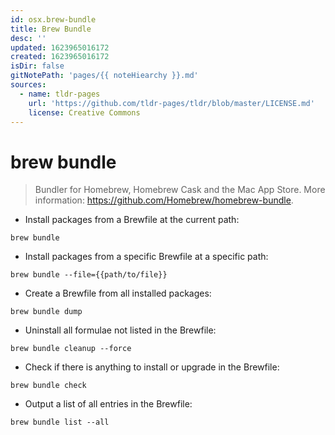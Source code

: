 ```yaml
---
id: osx.brew-bundle
title: Brew Bundle
desc: ''
updated: 1623965016172
created: 1623965016172
isDir: false
gitNotePath: 'pages/{{ noteHiearchy }}.md'
sources:
  - name: tldr-pages
    url: 'https://github.com/tldr-pages/tldr/blob/master/LICENSE.md'
    license: Creative Commons
---
```

# brew bundle

> Bundler for Homebrew, Homebrew Cask and the Mac App Store.
> More information: <https://github.com/Homebrew/homebrew-bundle>.

- Install packages from a Brewfile at the current path:

`brew bundle`

- Install packages from a specific Brewfile at a specific path:

`brew bundle --file={{path/to/file}}`

- Create a Brewfile from all installed packages:

`brew bundle dump`

- Uninstall all formulae not listed in the Brewfile:

`brew bundle cleanup --force`

- Check if there is anything to install or upgrade in the Brewfile:

`brew bundle check`

- Output a list of all entries in the Brewfile:

`brew bundle list --all`

